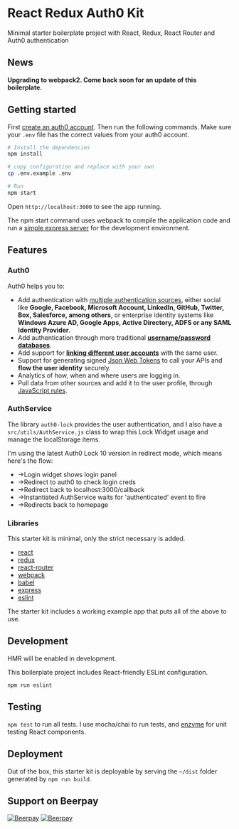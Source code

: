 # React Redux Auth0 Kit

Minimal starter boilerplate project with React, Redux, React Router and Auth0 authentication

## News

**Upgrading to webpack2. Come back soon for an update of this boilerplate.**

## Getting started

First [create an auth0 account](https://manage.auth0.com/). Then run the following commands. Make sure your `.env` file has the correct values from your auth0 account.

```bash
# Install the dependencies
npm install

# copy configuration and replace with your own
cp .env.example .env

# Run
npm start
```

Open `http://localhost:3000` to see the app running.

The npm start command uses webpack to compile the application code and run a [simple express server](https://github.com/christianalfoni/webpack-express-boilerplate) for the development environment.

## Features

### Auth0

Auth0 helps you to:

* Add authentication with [multiple authentication sources](https://docs.auth0.com/identityproviders), either social like **Google, Facebook, Microsoft Account, LinkedIn, GitHub, Twitter, Box, Salesforce, among others**, or enterprise identity systems like **Windows Azure AD, Google Apps, Active Directory, ADFS or any SAML Identity Provider**.
* Add authentication through more traditional **[username/password databases](https://docs.auth0.com/mysql-connection-tutorial)**.
* Add support for **[linking different user accounts](https://docs.auth0.com/link-accounts)** with the same user.
* Support for generating signed [Json Web Tokens](https://docs.auth0.com/jwt) to call your APIs and **flow the user identity** securely.
* Analytics of how, when and where users are logging in.
* Pull data from other sources and add it to the user profile, through [JavaScript rules](https://docs.auth0.com/rules).

### AuthService

The library `auth0-lock` provides the user authentication, and I also have a `src/utils/AuthService.js` class to wrap this Lock Widget usage and manage the localStorage items.

I'm using the latest Auth0 Lock 10 version in redirect mode, which means here's the flow:
* ->Login widget shows login panel
* ->Redirect to auth0 to check login creds
* ->Redirect back to localhost:3000/callback
* ->Instantiated AuthService waits for 'authenticated' event to fire
* ->Redirects back to homepage

### Libraries

This starter kit is minimal, only the strict necessary is added.

* [react](https://github.com/facebook/react)
* [redux](https://github.com/rackt/redux)
* [react-router](https://github.com/rackt/react-router)
* [webpack](https://github.com/webpack/webpack)
* [babel](https://github.com/babel/babel)
* [express](https://github.com/expressjs/express)
* [eslint](http://eslint.org)

The starter kit includes a working example app that puts all of the above to use.

## Development

HMR will be enabled in development.

This boilerplate project includes React-friendly ESLint configuration.

`npm run eslint`

## Testing

`npm test` to run all tests. I use mocha/chai to run tests, and [enzyme](https://github.com/airbnb/enzyme) for unit testing React components.

## Deployment

Out of the box, this starter kit is deployable by serving the `~/dist` folder generated by `npm run build`.

## Support on Beerpay

[![Beerpay](https://beerpay.io/amaurymartiny/react-redux-auth0-kit/badge.svg?style=beer-square)](https://beerpay.io/amaurymartiny/react-redux-auth0-kit)  [![Beerpay](https://beerpay.io/amaurymartiny/react-redux-auth0-kit/make-wish.svg?style=flat-square)](https://beerpay.io/amaurymartiny/react-redux-auth0-kit?focus=wish)
